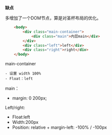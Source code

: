 **缺点**

多增加了一个DOM节点，算是对圣杯布局的优化。

```html
    <body>
        <div class="main-container">
            <div class="main">内层main</div>
        </div>
        <div class="left">left</div>
        <div class="right">right</div>
    </body>
```

main-container

	- 设置 width 100%   
	- Float：left

main：

- margin: 0 200px;

Left/right:

- Float:left
- Width:200px 
- Position: relative + margin-left: -100% / -100px